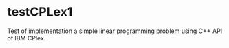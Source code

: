 # testCPLex1

Test of implementation a simple linear programming problem using C++ API of IBM CPlex. 
